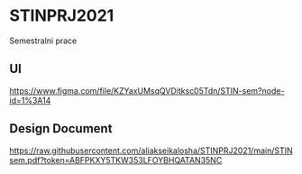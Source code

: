 # STINPRJ2021
Semestralni prace
## UI
https://www.figma.com/file/KZYaxUMsqQVDitksc05Tdn/STIN-sem?node-id=1%3A14
## Design Document
https://raw.githubusercontent.com/aliakseikalosha/STINPRJ2021/main/STINsem.pdf?token=ABFPKXY5TKW353LFOYBHQATAN35NC
